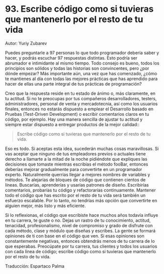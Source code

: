 # 93. Escribe código como si tuvieras que mantenerlo por el resto de tu vida

Autor: Yuriy Zubarev

Puedes preguntarle a 97 personas lo que todo programador debería saber y hacer, y podrás escuchar 97 respuestas distintas. Esto podría ser abrumador e intimidante al mismo tiempo. Todo consejo es bueno, todos los principios son sólidos y todas las historias son convincentes, pero ¿por dónde empezar? Más importante aún, una vez que has comenzado, ¿cómo te mantienes al día con todas las mejores prácticas que has aprendido para hacer de ellas una parte integral de tus prácticas de programación?

Creo que la respuesta reside en tu estado de ánimo o, más claramente, en tu actitud. Si no te preocupas por tus compañeros desarrolladores, testers, administradores, personal de venta y mercadotecnia, así como los usuarios finales, entonces no estarás dispuesto a emplear el Desarrollo basado en Pruebas (Test-Driven Development) o escribir comentarios claros en tu código, por ejemplo. Hay una manera sencilla de ajustar tu actitud y siempre estar dispuesto a entregar productos de la mejor calidad::

> Escribe código como si tuvieras que mantenerlo por el resto de tu vida.

Eso es todo. Si aceptas esta idea, sucederán muchas cosas maravillosas. Si vas aceptar que ninguno de tus empleadores previos o actuales tiene derecho a llamarte a la mitad de la noche pidiéndote que expliques las decisiones que tomaste mientras escribías el método fooBar, entonces deberías mejorar gradualmente para convertirte en un programador experto. Naturalmente querrías llegar a mejores nombres de variables y métodos. Te alejarías de bloques de código que contienen cientos de líneas. Buscarías, aprenderías y usarías patrones de diseño. Escribirías comentarios, probarías tu código y refactorarías continuamente. Mantener todo el código que has escrito por el resto de tu vida será también un esfuerzo escalable. Por lo tanto, no tendrías más opción que convertirte en alguien mejor, más listo y más eficiente.

Si lo reflexionas, el código que escribiste hace muchos años todavía influye en tu carrera, te guste o no. Dejas un rastro de tu conocimiento, actitud, tenacidad, profesionalismo, nivel de compromiso y grado de disfrute con cada método, clase y módulo que diseñas y escribes. La gente se formará opiniones de ti con base en el código que ven. Si esas opiniones son constantemente negativas, entonces obtendrás menos de tu carrera de lo que esperabas. Preocúpate por tu carrera, tus clientes y todos los usuarios con cada línea de código; escribe código como si tuvieras que mantenerlo por el resto de tu vida.

Traducción: Espartaco Palma
